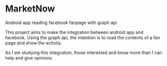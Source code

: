 # MarketNow
Android app reading facebook fanpage with graph api

This project aims to make the integration between android app and facebook.
Using the graph api, the intention is to read the contents of a fan page and show the activity.

As I am studying this integration, those interested and know more than I can help and give opinions.
